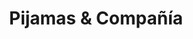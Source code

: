 ---
title: "Pijamas & Compañía"
url: /ciudad-autonoma-de-buenos-aires/pijamas-und-compania/
shop: Kleidung
---
